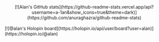 <center>[![Alan's GitHub stats](https://github-readme-stats.vercel.app/api?username=a-1an&show_icons=true&theme=dark)](https://github.com/anuraghazra/github-readme-stats) </center>
</br>
[![@alan's Holopin board](https://holopin.io/api/user/board?user=alan)](https://holopin.io/@alan)

